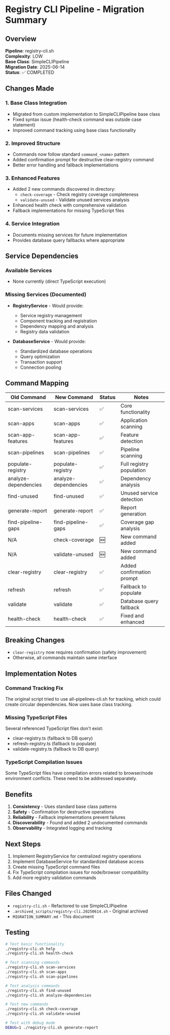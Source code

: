 # Registry CLI Pipeline - Migration Summary

## Overview
**Pipeline**: registry-cli.sh  
**Complexity**: LOW  
**Base Class**: SimpleCLIPipeline  
**Migration Date**: 2025-06-14  
**Status**: ✅ COMPLETED  

## Changes Made

### 1. Base Class Integration
- Migrated from custom implementation to SimpleCLIPipeline base class
- Fixed syntax issue (health-check command was outside case statement)
- Improved command tracking using base class functionality

### 2. Improved Structure
- Commands now follow standard `command_<name>` pattern
- Added confirmation prompt for destructive clear-registry command
- Better error handling and fallback implementations

### 3. Enhanced Features
- Added 2 new commands discovered in directory:
  - `check-coverage` - Check registry coverage completeness
  - `validate-unused` - Validate unused services analysis
- Enhanced health check with comprehensive validation
- Fallback implementations for missing TypeScript files

### 4. Service Integration
- Documents missing services for future implementation
- Provides database query fallbacks where appropriate

## Service Dependencies

### Available Services
- None currently (direct TypeScript execution)

### Missing Services (Documented)
- **RegistryService** - Would provide:
  - Service registry management
  - Component tracking and registration
  - Dependency mapping and analysis
  - Registry data validation
  
- **DatabaseService** - Would provide:
  - Standardized database operations
  - Query optimization
  - Transaction support
  - Connection pooling

## Command Mapping

| Old Command | New Command | Status | Notes |
|------------|-------------|---------|-------|
| scan-services | scan-services | ✅ | Core functionality |
| scan-apps | scan-apps | ✅ | Application scanning |
| scan-app-features | scan-app-features | ✅ | Feature detection |
| scan-pipelines | scan-pipelines | ✅ | Pipeline scanning |
| populate-registry | populate-registry | ✅ | Full registry population |
| analyze-dependencies | analyze-dependencies | ✅ | Dependency analysis |
| find-unused | find-unused | ✅ | Unused service detection |
| generate-report | generate-report | ✅ | Report generation |
| find-pipeline-gaps | find-pipeline-gaps | ✅ | Coverage gap analysis |
| N/A | check-coverage | 🆕 | New command added |
| N/A | validate-unused | 🆕 | New command added |
| clear-registry | clear-registry | ✅ | Added confirmation prompt |
| refresh | refresh | ✅ | Fallback to populate |
| validate | validate | ✅ | Database query fallback |
| health-check | health-check | ✅ | Fixed and enhanced |

## Breaking Changes
- `clear-registry` now requires confirmation (safety improvement)
- Otherwise, all commands maintain same interface

## Implementation Notes

### Command Tracking Fix
The original script tried to use all-pipelines-cli.sh for tracking, which could create circular dependencies. Now uses base class tracking.

### Missing TypeScript Files
Several referenced TypeScript files don't exist:
- clear-registry.ts (fallback to DB query)
- refresh-registry.ts (fallback to populate)
- validate-registry.ts (fallback to DB query)

### TypeScript Compilation Issues
Some TypeScript files have compilation errors related to browser/node environment conflicts. These need to be addressed separately.

## Benefits
1. **Consistency** - Uses standard base class patterns
2. **Safety** - Confirmation for destructive operations
3. **Reliability** - Fallback implementations prevent failures
4. **Discoverability** - Found and added 2 undocumented commands
5. **Observability** - Integrated logging and tracking

## Next Steps
1. Implement RegistryService for centralized registry operations
2. Implement DatabaseService for standardized database access
3. Create missing TypeScript command files
4. Fix TypeScript compilation issues for node/browser compatibility
5. Add more registry validation commands

## Files Changed
- `registry-cli.sh` - Refactored to use SimpleCLIPipeline
- `.archived_scripts/registry-cli.20250614.sh` - Original archived
- `MIGRATION_SUMMARY.md` - This document

## Testing
```bash
# Test basic functionality
./registry-cli.sh help
./registry-cli.sh health-check

# Test scanning commands
./registry-cli.sh scan-services
./registry-cli.sh scan-apps
./registry-cli.sh scan-pipelines

# Test analysis commands
./registry-cli.sh find-unused
./registry-cli.sh analyze-dependencies

# Test new commands
./registry-cli.sh check-coverage
./registry-cli.sh validate-unused

# Test with debug mode
DEBUG=1 ./registry-cli.sh generate-report
```